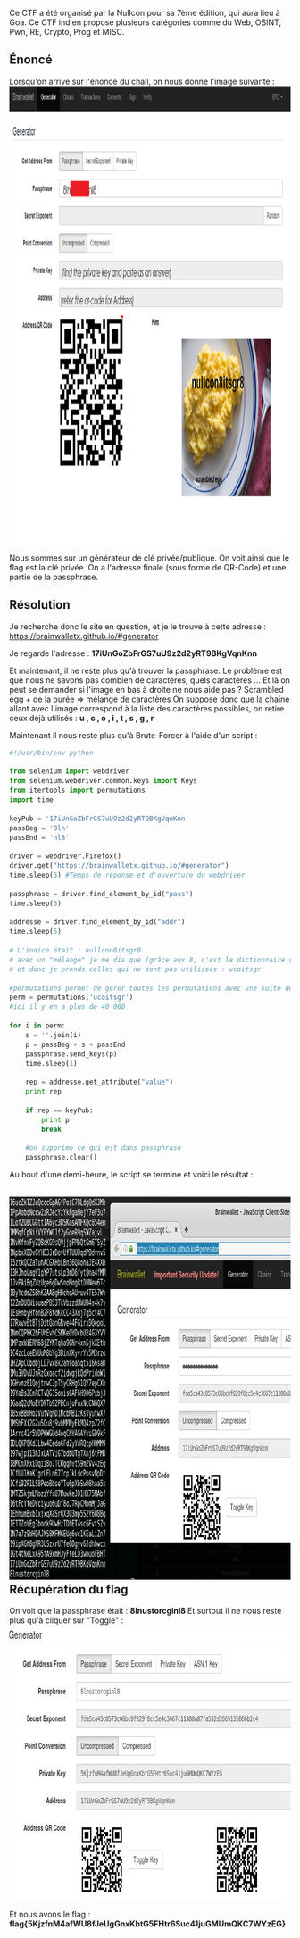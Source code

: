 Ce CTF a été organisé par la Nullcon pour sa 7ème édition, qui aura lieu à Goa. Ce CTF indien propose plusieurs catégories comme du Web, OSINT, Pwn, RE, Crypto, Prog et MISC.

<h2>Énoncé</h2>
Lorsqu'on arrive sur l'énoncé du chall, on nous donne l'image suivante :

<img class="aligncenter wp-image-545 size-full" src="cryptopuzzle1.png" width="1189" height="820" />

Nous sommes sur un générateur de clé privée/publique.
On voit ainsi que le flag est la clé privée. On a l'adresse finale (sous forme de QR-Code) et une partie de la passphrase.
<h2>Résolution</h2>
Je recherche donc le site en question, et je le trouve à cette adresse : <a href="https://brainwalletx.github.io/#generator">https://brainwalletx.github.io/#generator</a>

Je regarde l'adresse : <strong>17iUnGoZbFrGS7uU9z2d2yRT9BKgVqnKnn</strong>

Et maintenant, il ne reste plus qu'à trouver la passphrase. Le problème est que nous ne savons pas combien de caractères, quels caractères ...
Et là on peut se demander si l'image en bas à droite ne nous aide pas ?
Scrambled egg + de la purée =&gt; mélange de caractères
On suppose donc que la chaine allant avec l'image correspond à la liste des caractères possibles, on retire ceux déjà utilisés : <strong>u , c , o , i , t , s , g , r</strong>

Maintenant il nous reste plus qu'à Brute-Forcer à l'aide d'un script :

```python
#!/usr/bin/env python
 
from selenium import webdriver
from selenium.webdriver.common.keys import Keys
from itertools import permutations
import time
 
keyPub = '17iUnGoZbFrGS7uU9z2d2yRT9BKgVqnKnn'
passBeg = '8ln'
passEnd = 'nl8'

driver = webdriver.Firefox()
driver.get("https://brainwalletx.github.io/#generator")
time.sleep(5) #Temps de réponse et d'ouverture du webdriver

passphrase = driver.find_element_by_id("pass")
time.sleep(5)

addresse = driver.find_element_by_id("addr")
time.sleep(5)
 
# L'indice était : nullcon8itsgr8
# avec un "mélange" je me dis que (grâce aux 8, c'est le dictionnaire des lettres)
# et donc je prends celles qui ne sont pas utilisees : ucoitsgr

#permutations permet de gérer toutes les permutations avec une suite de caractères
perm = permutations('ucoitsgr')
#ici il y en a plus de 40 000

for i in perm:
	s = ''.join(i)
	p = passBeg + s + passEnd
	passphrase.send_keys(p)
	time.sleep(1)
	
	rep = addresse.get_attribute("value")
	print rep

	if rep == keyPub:
		print p
		break

	#on supprime ce qui est dans passphrase
	passphrase.clear()
```

Au bout d'une demi-heure, le script se termine et voici le résultat :
<h2><img class="size-full wp-image-546 aligncenter" src="HackIm-Crypto1.jpg" alt="" width="896" height="688" />Récupération du flag</h2>
On voit que la passphrase était : <strong>8lnustorcginl8
</strong>Et surtout il ne nous reste plus qu'à cliquer sur "Toggle" :<img class="alignnone size-full wp-image-547" src="HackIm-Crypto1-result.jpg" alt="" width="812" height="493" />

Et nous avons le flag : <strong>flag{5KjzfnM4afWU8fJeUgGnxKbtG5FHtr6Suc41juGMUmQKC7WYzEG}</strong>